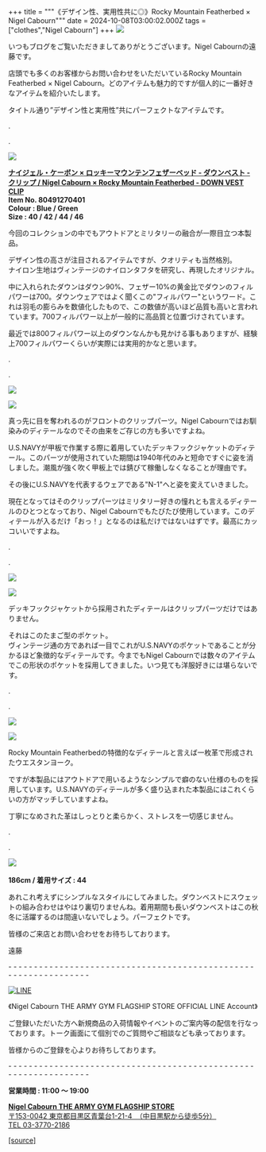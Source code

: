 +++
title = """《デザイン性、実用性共に◎》Rocky Mountain Featherbed × Nigel Cabourn"""
date = 2024-10-08T03:00:02.000Z
tags = ["clothes","Nigel Cabourn"]
+++
![](https://cdn.shopify.com/s/files/1/0094/9295/5196/files/IMG_5597_2e37ca83-6710-4d45-9da5-6e35091be839_480x480.jpg?v=1728270520)

いつもブログをご覧いただきましてありがとうございます。Nigel Cabournの遠藤です。

店頭でも多くのお客様からお問い合わせをいただいているRocky Mountain Featherbed × Nigel Cabourn。どのアイテムも魅力的ですが個人的に一番好きなアイテムを紹介いたします。

タイトル通り”デザイン性と実用性”共にパーフェクトなアイテムです。

.

.

![](https://cdn.shopify.com/s/files/1/0094/9295/5196/files/IMG_5603_96dfdd4c-746d-4beb-9aa1-dfff72a7e238_480x480.jpg?v=1728270520)

[**ナイジェル・ケーボン × ロッキーマウンテンフェザーベッド - ダウンベスト - クリップ / Nigel Cabourn × Rocky Mountain Featherbed - DOWN VEST CLIP**](https://cabourn.jp/products/80491270401)  
**Item No. 80491270401**  
**Colour : Blue / Green**  
**Size : 40 / 42 / 44 / 46**

今回のコレクションの中でもアウトドアとミリタリーの融合が一際目立つ本製品。

デザイン性の高さが注目されるアイテムですが、クオリティも当然格別。  
ナイロン生地はヴィンテージのナイロンタフタを研究し、再現したオリジナル。

中に入れられたダウンはダウン90%、フェザー10%の黄金比でダウンのフィルパワーは700。ダウンウェアではよく聞くこの"フィルパワー"というワード。これは羽毛の膨らみを数値化したもので、この数値が高いほど品質も高いと言われています。700フィルパワー以上が一般的に高品質と位置づけされています。

最近では800フィルパワー以上のダウンなんかも見かける事もありますが、経験上700フィルパワーくらいが実際には実用的かなと思います。

.

.

![](https://cdn.shopify.com/s/files/1/0094/9295/5196/files/IMG_5543_d54e5c06-8e59-4ebf-a3ad-c406724c0eb7_480x480.jpg?v=1728270520)

![](https://cdn.shopify.com/s/files/1/0094/9295/5196/files/IMG_5577_480x480.jpg?v=1728270521)

真っ先に目を奪われるのがフロントのクリップパーツ。Nigel Cabournではお馴染みのディテールなのでその由来をご存じの方も多いですよね。

U.S.NAVYが甲板で作業する際に着用していたデッキフックジャケットのディテール。このパーツが使用されていた期間は1940年代のみと短命ですぐに姿を消しました。潮風が強く吹く甲板上では錆びて稼働しなくなることが理由です。

その後にU.S.NAVYを代表するウェアである"N-1"へと姿を変えていきました。

現在となってはそのクリップパーツはミリタリー好きの憧れとも言えるディテールのひとつとなっており、Nigel Cabournでもたびたび使用しています。このディテールが入るだけ「おっ！」となるのは私だけではないはずです。最高にカッコいいですよね。

.

.

![](https://cdn.shopify.com/s/files/1/0094/9295/5196/files/IMG_5569_480x480.jpg?v=1728270520)

![](https://cdn.shopify.com/s/files/1/0094/9295/5196/files/IMG_5573_480x480.jpg?v=1728270520)

デッキフックジャケットから採用されたディテールはクリップパーツだけではありません。

それはこのたまご型のポケット。  
ヴィンテージ通の方であれば一目でこれがU.S.NAVYのポケットであることが分かるほど象徴的なディテールです。今までもNigel Cabournでは数々のアイテムでこの形状のポケットを採用してきました。いつ見ても洋服好きには堪らないです。

.

.

![](https://cdn.shopify.com/s/files/1/0094/9295/5196/files/IMG_5554_6beb1beb-69d0-4300-b187-f0429bba2467_480x480.jpg?v=1728270521)

![](https://cdn.shopify.com/s/files/1/0094/9295/5196/files/IMG_5558_6c6ba343-90cf-4eaa-9354-0e6206957439_480x480.jpg?v=1728270520)

Rocky Mountain Featherbedの特徴的なディテールと言えば一枚革で形成されたウエスタンヨーク。

ですが本製品にはアウトドアで用いるようなシンプルで癖のない仕様のものを採用しています。U.S.NAVYのディテールが多く盛り込まれた本製品にはこれくらいの方がマッチしていますよね。

丁寧になめされた革はしっとりと柔らかく、ストレスを一切感じません。

.

.

![](https://cdn.shopify.com/s/files/1/0094/9295/5196/files/IMG_5464_480x480.jpg?v=1728270520) 

**186cm / 着用サイズ : 44**

あれこれ考えずにシンプルなスタイルにしてみました。ダウンベストにスウェットの組み合わせはやはり裏切りませんね。着用期間も長いダウンベストはこの秋冬に活躍するのは間違いないでしょう。パーフェクトです。

皆様のご来店とお問い合わせをお待ちしております。

遠藤

\- - - - - - - - - - - - - - - - - - - - - - - - - - - - - - - - - - - - - - - - - - - - - - - - - - - - - - - - - - - - - - - -  

[![LINE](https://cdn.shopify.com/s/files/1/0094/9295/5196/files/ja_600x600.png?v=1631941030)](https://lin.ee/NpdpRpF)

《Nigel Cabourn THE ARMY GYM FLAGSHIP STORE OFFICIAL LINE Account》

ご登録いただいた方へ新規商品の入荷情報やイベントのご案内等の配信を行なっております。トーク画面にて個別でのご質問やご相談なども承っております。

皆様からのご登録を心よりお待ちしております。

\- - - - - - - - - - - - - - - - - - - - - - - - - - - - - - - - - - - - - - - - - - - - - - - - - - - - - - - - - - - - - - - - 

**営業時間 : 11:00 〜 19:00**

[**Nigel Cabourn THE ARMY GYM FLAGSHIP STORE**](https://cabourn.jp/pages/flagship)  
[〒153-0042 東京都目黒区青葉台1-21-4　（中目黒駅から徒歩5分）](https://cabourn.jp/pages/flagship)  
[TEL 03-3770-2186](https://cabourn.jp/pages/flagship)

[[source]](https://cabourn.jp/blogs/shop-info/flagship20241008)
